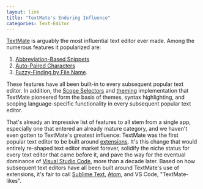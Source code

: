 ```yaml
---
layout: link
title: "TextMate's Enduring Influence"
categories: Text-Editor
---
```


[TextMate](https://macromates.com/) is arguably the most influential text editor ever made. Among the numerous features it popularized are:

1. [Abbreviation-Based Snippets](https://macromates.com/manual/en/snippets)
2. [Auto-Paired Characters](https://macromates.com/manual/en/working_with_text#auto-paired_characters_quotes_etc)
3. [Fuzzy-Finding by File Name](https://macromates.com/manual/en/working_with_multiple_files#moving_between_files_with_grace).

These features have all been built-in to every subsequent popular text editor. In addition, the [Scope Selectors](https://macromates.com/manual/en/scope_selectors) and [theming](https://macromates.com/manual/en/themes) implementation that TextMate pioneered form the basis of themes, syntax highlighting, and scoping language-specific functionality in every subsequent popular text editor.

That's already an impressive list of features to all stem from a single app, especially one that entered an already mature category, and we haven't even gotten to TextMate's greatest influence: TextMate was the first popular text editor to be built around [extensions](https://en.wikipedia.org/wiki/Plug-in_%28computing%29). It's this change that would entirely re-shaped text editor market forever, solidify the niche status for every text editor that came before it, and pave the way for the eventual dominance of [Visual Studio Code](https://code.visualstudio.com/), more than a decade later. Based on how subsequent text editors have all been built around TextMate's use of extensions, it's fair to call [Sublime Text](https://www.sublimetext.com/), [Atom](https://atom.io/), and VS Code, "TextMate-likes".